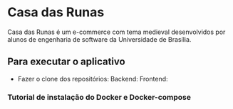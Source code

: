 # Casa das Runas

Casa das Runas é um e-commerce com tema medieval desenvolvidos por alunos de engenharia de software da Universidade de Brasília.

## Para executar o aplicativo

- Fazer o clone dos repositórios:
Backend:
Frontend:

### Tutorial de instalação do Docker e Docker-compose
